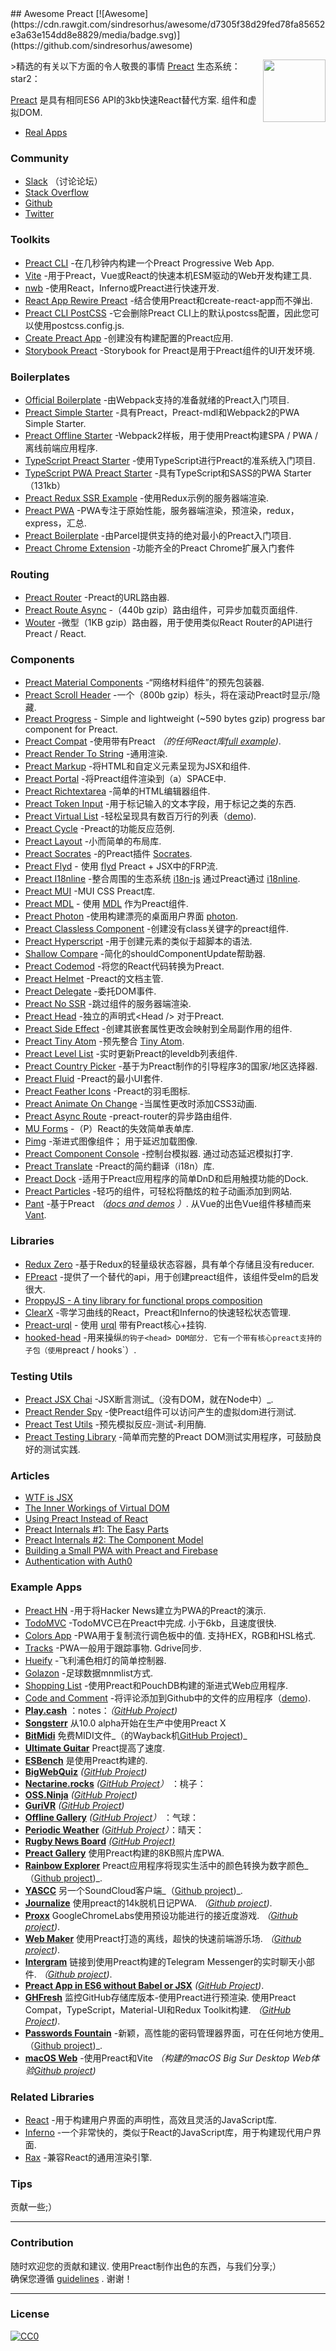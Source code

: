 <div class="github-widget" data-repo="preactjs/awesome-preact"></div>
<script async src="https://pagead2.googlesyndication.com/pagead/js/adsbygoogle.js"></script><ins class="adsbygoogle" style="display:block" data-ad-client="ca-pub-6890694312814945" data-ad-slot="5473692530" data-ad-format="auto"  data-full-width-responsive="true"></ins><script>(adsbygoogle = window.adsbygoogle || []).push({});</script>
## Awesome Preact [![Awesome](https://cdn.rawgit.com/sindresorhus/awesome/d7305f38d29fed78fa85652e3a63e154dd8e8829/media/badge.svg)](https://github.com/sindresorhus/awesome)

[<img src="https://rawgit.com/ooade/awesome-preact/master/preact-logo.svg" align="right" width="100">](https://preactjs.com)

&gt;精选的有关以下方面的令人敬畏的事情 [Preact](https://github.com/developit/preact) 生态系统：star2：

[Preact](https://github.com/developit/preact) 是具有相同ES6 API的3kb快速React替代方案. 组件和虚拟DOM.

- [Real Apps](https://preactjs.com/about/we-are-using)

### Community
- [Slack](https://preact-slack.now.sh) （讨论论坛）
- [Stack Overflow](https://stackoverflow.com/questions/tagged/preact)
- [Github](https://github.com/developit/preact)
- [Twitter](https://twitter.com/preactjs)

### Toolkits
- [Preact CLI](https://github.com/developit/preact-cli) -在几秒钟内构建一个Preact Progressive Web App.
- [Vite](https://github.com/vitejs/vite) -用于Preact，Vue或React的快速本机ESM驱动的Web开发构建工具.
- [nwb](https://github.com/insin/nwb) -使用React，Inferno或Preact进行快速开发.
- [React App Rewire Preact](https://github.com/timarney/react-app-rewired) -结合使用Preact和create-react-app而不弹出.
- [Preact CLI PostCSS](https://github.com/SaraVieira/preact-cli-postcss) -它会删除Preact CLI上的默认postcss配置，因此您可以使用postcss.config.js.
- [Create Preact App](https://github.com/just-boris/create-preact-app) -创建没有构建配置的Preact应用.
- [Storybook Preact](https://github.com/storybooks/storybook/tree/next/app/preact) -Storybook for Preact是用于Preact组件的UI开发环境.

### Boilerplates
- [Official Boilerplate](https://github.com/developit/preact-boilerplate) -由Webpack支持的准备就绪的Preact入门项目.
- [Preact Simple Starter](https://github.com/ooade/PreactSimpleStarter) -具有Preact，Preact-mdl和Webpack2的PWA Simple Starter.
- [Preact Offline Starter](https://github.com/lukeed/preact-starter) -Webpack2样板，用于使用Preact构建SPA / PWA /离线前端应用程序.
- [TypeScript Preact Starter](https://github.com/nickytonline/ts-preact-starter) -使用TypeScript进行Preact的准系统入门项目.
- [TypeScript PWA Preact Starter](https://github.com/bmitchinson/preact-typescript-pwa-starter) -具有TypeScript和SASS的PWA Starter（131kb）
- [Preact Redux SSR Example](https://github.com/csbun/preact-redux-ssr-example) -使用Redux示例的服务器端渲染.
- [Preact PWA](https://github.com/ezekielchentnik/preact-pwa) -PWA专注于原始性能，服务器端渲染，预渲染，redux，express，汇总.
- [Preact Boilerplate](https://github.com/therealparmesh/preact-boilerplate) -由Parcel提供支持的绝对最小的Preact入门项目.
- [Preact Chrome Extension](https://github.com/debdut/preact-chrome-extension) -功能齐全的Preact Chrome扩展入门套件

### Routing
- [Preact Router](https://github.com/developit/preact-router) -Preact的URL路由器.
- [Preact Route Async](https://github.com/mjanssen/preact-route-async) -（440b gzip）路由组件，可异步加载页面组件.
- [Wouter](https://github.com/molefrog/wouter) -微型（1KB gzip）路由器，用于使用类似React Router的API进行Preact / React.

### Components
- [Preact Material Components](https://github.com/prateekbh/preact-material-components) -“网络材料组件”的预先包装器.
- [Preact Scroll Header](https://github.com/lukeed/preact-scroll-header) -一个（800b gzip）标头，将在滚动Preact时显示/隐藏.
- [Preact Progress](https://github.com/lukeed/preact-progress) - Simple and lightweight (~590 bytes gzip) progress bar component for Preact.
- [Preact Compat](https://git.io/preact-compat) -使用带有Preact *（的任何React库[full example](http://git.io/preact-compat-example))*.
- [Preact Render To String](https://git.io/preact-render-to-string) -通用渲染.
- [Preact Markup](https://git.io/preact-markup) -将HTML和自定义元素呈现为JSX和组件.
- [Preact Portal](https://git.io/preact-portal) -将Preact组件渲染到（a）SPACE中.
- [Preact Richtextarea](https://git.io/preact-richtextarea) -简单的HTML编辑器组件.
- [Preact Token Input](https://github.com/developit/preact-token-input) -用于标记输入的文本字段，用于标记之类的东西.
- [Preact Virtual List](https://github.com/developit/preact-virtual-list) -轻松呈现具有数百万行的列表（[demo](https://jsfiddle.net/developit/qqan9pdo/)).
- [Preact Cycle](https://git.io/preact-cycle) -Preact的功能反应范例.
- [Preact Layout](https://download.github.io/preact-layout/) -小而简单的布局库.
- [Preact Socrates](https://github.com/matthewmueller/preact-socrates) -的Preact插件 [Socrates](http://github.com/matthewmueller/socrates).
- [Preact Flyd](https://github.com/xialvjun/preact-flyd) - 使用 [flyd](https://github.com/paldepind/flyd) Preact + JSX中的FRP流.
- [Preact I18nline](https://github.com/download/preact-i18nline) -整合周围的生态系统 [i18n-js](https://github.com/everydayhero/i18n-js) 通过Preact通过 [i18nline](https://github.com/download/i18nline).
- [Preact MUI](https://git.io/v1aVO) -MUI CSS Preact库.
- [Preact MDL](https://git.io/preact-mdl) - 使用 [MDL](https://getmdl.io) 作为Preact组件.
- [Preact Photon](https://git.io/preact-photon) -使用构建漂亮的桌面用户界面 [photon](http://photonkit.com).
- [Preact Classless Component](https://github.com/ld0rman/preact-classless-component) -创建没有class关键字的preact组件.
- [Preact Hyperscript](https://github.com/queckezz/preact-hyperscript) -用于创建元素的类似于超脚本的语法.
- [Shallow Compare](https://github.com/tkh44/shallow-compare) -简化的shouldComponentUpdate帮助器.
- [Preact Codemod](https://github.com/vutran/preact-codemod) -将您的React代码转换为Preact.
- [Preact Helmet](https://github.com/download/preact-helmet) -Preact的文档主管.
- [Preact Delegate](https://github.com/NekR/preact-delegate) -委托DOM事件.
- [Preact No SSR](https://github.com/gufsky/preact-no-ssr) -跳过组件的服务器端渲染.
- [Preact Head](https://github.com/matthewmueller/preact-head)  -独立的声明式\<Head /\> 对于Preact.
- [Preact Side Effect](https://github.com/ooade/preact-side-effect) -创建其嵌套属性更改会映射到全局副作用的组件.
- [Preact Tiny Atom](https://github.com/KwanMan/preact-tiny-atom) -预先整合 [Tiny Atom](https://github.com/qubitproducts/tiny-atom).
- [Preact Level List](https://github.com/juliangruber/preact-level-list) -实时更新Preact的leveldb列表组件.
- [Preact Country Picker](https://github.com/bboydflo/flagstrap-preact) -基于为Preact制作的引导程序3的国家/地区选择器.
- [Preact Fluid](https://github.com/ajainvivek/preact-fluid) -Preact的最小UI套件.
- [Preact Feather Icons](https://github.com/ForsakenHarmony/preact-feather) -Preact的羽毛图标.
- [Preact Animate On Change](https://github.com/Sobesednik/preact-animate-on-change) -当属性更改时添加CSS3动画.
- [Preact Async Route](https://github.com/prateekbh/preact-async-route) -preact-router的异步路由组件.
- [MU Forms](https://github.com/mobiushorizons/mu-forms) -（P）React的失效简单表单库.
- [Pimg](https://github.com/ooade/pimg)  -渐进式图像组件； 用于延迟加载图像.
- [Preact Component Console](https://github.com/haensl/preact-component-console)  -控制台模拟器. 通过动态延迟模拟打字.
- [Preact Translate](https://github.com/DenysVuika/preact-translate) -Preact的简约翻译（i18n）库.
- [Preact Dock](https://github.com/TimDaub/preact-touchable-dock) -适用于Preact应用程序的简单DnD和启用触摸功能的Dock.
- [Preact Particles](https://github.com/matteobruni/tsparticles#preact) -轻巧的组件，可轻松将酷炫的粒子动画添加到网站.
- [Pant](https://github.com/webyom/pant) -基于Preact *（[docs and demos](https://webyom.github.io/pant) ）*. 从Vue的出色Vue组件移植而来 [Vant](https://github.com/youzan/vant).

### Libraries
- [Redux Zero](https://github.com/concretesolutions/redux-zero) -基于Redux的轻量级状态容器，具有单个存储且没有reducer.
- [FPreact](https://github.com/UnwrittenFun/fpreact) -提供了一个替代的api，用于创建preact组件，该组件受elm的启发很大.
- [ProppyJS - A tiny library for functional props composition](https://proppyjs.com)
- [ClearX](https://github.com/Autodesk/clearx) -零学习曲线的React，Preact和Inferno的快速轻松状态管理.
- [Preact-urql](https://github.com/FormidableLabs/urql/tree/master/packages/preact-urql) - 使用 [urql](https://github.com/FormidableLabs/urql) 带有Preact核心+挂钩.
- [hooked-head](https://github.com/JoviDeCroock/hooked-head)  -用来操纵`的钩子<head> DOM部分. 它有一个带有核心preact支持的子包（使用`preact / hooks`）.

### Testing Utils
- [Preact JSX Chai](https://git.io/preact-jsx-chai) -JSX断言测试_（没有DOM，就在Node中）_.
- [Preact Render Spy](https://github.com/mzgoddard/preact-render-spy) -使Preact组件可以访问产生的虚拟dom进行测试.
- [Preact Test Utils](https://github.com/windyGex/preact-test-utils) -预先模拟反应-测试-利用酶.
- [Preact Testing Library](https://github.com/antoaravinth/preact-testing-library) -简单而完整的Preact DOM测试实用程序，可鼓励良好的测试实践.

### Articles
- [WTF is JSX](https://jasonformat.com/wtf-is-jsx/)
- [The Inner Workings of Virtual DOM](https://medium.com/@rajaraodv/the-inner-workings-of-virtual-dom-666ee7ad47cf)
- [Using Preact Instead of React](https://medium.com/@rajaraodv/using-preact-instead-of-react-70f40f53107c)
- [Preact Internals #1: The Easy Parts](https://medium.com/@asolove/preact-internals-1-the-easy-parts-3a081fa36205#.twnc3doig)
- [Preact Internals #2: The Component Model](https://medium.com/@asolove/preact-internals-2-the-component-model-36a05e32957b#.8zyec2y9v)
- [Building a Small PWA with Preact and Firebase](https://dandenney.com/posts/front-end-dev/building-a-small-pwa-with-preact-and-firebase)
- [Authentication with Auth0](https://auth0.com/blog/preact-authentication-tutorial)

### Example Apps
- [Preact HN](https://github.com/kristoferbaxter/preact-hn) -用于将Hacker News建立为PWA的Preact的演示.
- [TodoMVC](https://github.com/developit/preact-todomvc)  -TodoMVC已在Preact中完成. 小于6kb，且速度很快.
- [Colors App](https://github.com/lukeed/colors-app)  -PWA用于复制流行调色板中的值. 支持HEX，RGB和HSL格式.
- [Tracks](https://github.com/jordic/tracks_preact/)  -PWA一般用于跟踪事物.  Gdrive同步.
- [Hueify](https://github.com/kvartborg/hueify) -飞利浦色相灯的简单控制器.
- [Golazon](https://github.com/sobstel/golazon) -足球数据mnmlist方式.
- [Shopping List](https://github.com/ibm-watson-data-lab/shopping-list-preact-pouchdb) -使用Preact和PouchDB构建的渐进式Web应用程序.
- [Code and Comment](https://github.com/code-and-comment/code-and-comment) -将评论添加到Github中的文件的应用程序（[demo](https://code-and-comment.github.io/code-and-comment/)).
- [**Play.cash**](https://play.cash) ：notes：_（[GitHub Project](https://github.com/feross/play.cash))_
- [**Songsterr**](https://www.songsterr.com)  从10.0 alpha开始在生产中使用Preact X
- [**BitMidi**](https://bitmidi.com/)  免费MIDI文件_（的Wayback机[GitHub Project](https://github.com/feross/bitmidi.com))_
- [**Ultimate Guitar**](https://www.ultimate-guitar.com) Preact提高了速度.
- [**ESBench**](http://esbench.com) 是使用Preact构建的.
- [**BigWebQuiz**](https://bigwebquiz.com) _([GitHub Project](https://github.com/jakearchibald/big-web-quiz))_
- [**Nectarine.rocks**](http://nectarine.rocks) _([GitHub Project](https://github.com/developit/nectarine)）_ ：桃子：
- [**OSS.Ninja**](https://oss.ninja) _([GitHub Project](https://github.com/developit/oss.ninja))_
- [**GuriVR**](https://gurivr.com) _([GitHub Project](https://github.com/opennewslabs/guri-vr))_
- [**Offline Gallery**](https://use-the-platform.com/offline-gallery/) _([GitHub Project](https://github.com/vaneenige/offline-gallery/)）_ ：气球：
- [**Periodic Weather**](https://use-the-platform.com/periodic-weather/) _([GitHub Project](https://github.com/vaneenige/periodic-weather/)）_：晴天：
- [**Rugby News Board**](http://nbrugby.com) _[(GitHub Project)](https://github.com/rugby-board/rugby-board-node)_
- [**Preact Gallery**](https://preact.gallery/) 使用Preact构建的8KB照片库PWA.
- [**Rainbow Explorer**](https://use-the-platform.com/rainbow-explorer/) Preact应用程序将现实生活中的颜色转换为数字颜色_（[Github project](https://github.com/vaneenige/rainbow-explorer))_.
- [**YASCC**](https://carlosqsilva.github.io/YASCC/#/) 另一个SoundCloud客户端_（[Github project](https://github.com/carlosqsilva/YASCC))_.
- [**Journalize**](https://preact-journal.herokuapp.com/) 使用preact的14k脱机日记PWA.  _（[Github project](https://github.com/jpodwys/preact-journal))_.
- [**Proxx**](https://proxx.app)  GoogleChromeLabs使用预设功能进行的接近度游戏.  _（[Github project](https://github.com/GoogleChromeLabs/proxx))_.
- [**Web Maker**](https://webmaker.app) 使用Preact打造的离线，超快的快速前端游乐场.  _（[Github project](https://github.com/chinchang/web-maker))_.
- [**Intergram**](https://www.intergram.xyz) 链接到使用Preact构建的Telegram Messenger的实时聊天小部件.  _（[Github project](https://github.com/idoco/intergram))_.
- [**Preact App in ES6 without Babel or JSX**](https://vanilla-preact.surge.sh) _([GitHub Project](https://github.com/safdarjamal/vanilla-preact/))_.
- [**GHFresh**](https://code2k.github.io/ghfresh/) 监控GitHub存储库版本-使用Preact进行预渲染. 使用Preact Compat，TypeScript，Material-UI和Redux Toolkit构建.  _（[GitHub Project](https://github.com/code2k/ghfresh))_.
- [**Passwords Fountain**](https://passwords-fountain.com/) -新颖，高性能的密码管理器界面，可在任何地方使用_（[Github project](https://github.com/kolodziejczakM/passwords-fountain))_.
- [**macOS Web**](https://macos.now.sh) -使用Preact和Vite _（构建的macOS Big Sur Desktop Web体验[Github project](https://github.com/PuruVJ/macos-web))_

### Related Libraries
- [React](https://github.com/facebook/react) -用于构建用户界面的声明性，高效且灵活的JavaScript库.
- [Inferno](https://github.com/infernojs/inferno) -一个非常快的，类似于React的JavaScript库，用于构建现代用户界面.
- [Rax](https://github.com/alibaba/rax) -兼容React的通用渲染引擎.

### Tips
贡献一些;）

---
### Contribution
随时欢迎您的贡献和建议. 使用Preact制作出色的东西，与我们分享;）<br/>
确保您遵循 [guidelines](https://github.com/preactjs/awesome-preact/blob/master//contributing.md) . 谢谢！

---
### License
[![CC0](http://mirrors.creativecommons.org/presskit/buttons/88x31/svg/cc-zero.svg)](http://creativecommons.org/publicdomain/zero/1.0/)
